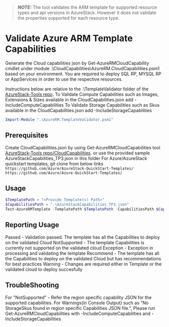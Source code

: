 > **_NOTE:_**  The tool validates the ARM template for supported resource types and api versions in AzureStack. However it does not validate the properties supported for each resource type. 

# Validate Azure ARM Template Capabilities

Generate the Cloud capabilities json by Get-AzureRMCloudCapability cmdlet under module .\CloudCapabilities\AzureRM.CloudCapabilities.psm1 based on your environment. You are required to deploy SQL RP, MYSQL RP or AppServices in order to use the respective resources.

Instructions below are relative to the .\TemplateValidator folder of the [AzureStack-Tools repo](..).
To Validate Compute Capabilities such as Images, Extensions & Sizes available in the CloudCapabilities.json add -IncludeComputeCapabilities
To Validate Storage Capabilities such as Skus available in the CloudCapabilities.json add -IncludeStorageCapabilities

```powershell
Import-Module ".\AzureRM.TemplateValidator.psm1"
```

## Prerequisites

Create CloudCapabilities.json by using Get-AzureRMCloudCapabilities tool [AzureStack-Tools repo/CloudCapabilities](../CloudCapabilities). or use the provided sample AzureStackCapabilities_TP3.json in this folder
For Azure/AzureStack quickstart templates, git clone from below links
`https://github.com/Azure/AzureStack-QuickStart-Templates/`
`https://github.com/Azure/Azure-QuickStart-Templates/`

## Usage

```powershell
$TemplatePath = "<Provide Template(s) Path>"
$CapabilitiesPath = ".\AzureStackCapabilities_TP3.json"
Test-AzureRMTemplate -TemplatePath $TemplatePath -CapabilitiesPath $CapabilitiesPath -Verbose #-IncludeComputeCapabilities -IncludeStorageCapabilities
```

## Reporting Usage

Passed - Validation passed. The template has all the Capabilities to deploy on the validated Cloud
NotSupported - The template Capabilities is currently not supported on the validated cloud
Exception - Exception in processing and validating the template
Recommend - The template has all the Capabilities to deploy on the validated Cloud but has recommendations for best practices
Warning - Changes are required either in Template or the validated cloud to deploy succesfully

## TroubleShooting

For "NotSupported" - Refer the region specific capability JSON for the supported capabilities.
For Warnings(in Console Output) such as "No StorageSkus found in region specific Capabilities JSON file.", Please run Get-AzureRMCloudCapabilities with -IncludeComputeCapabilities and -IncludeStorageCapabilities
